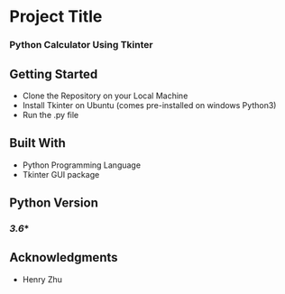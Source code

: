 # Project Title

### Python Calculator Using Tkinter


## Getting Started

* Clone the Repository on your Local Machine
* Install Tkinter on Ubuntu (comes pre-installed on windows Python3)
* Run the .py file 


## Built With

* Python Programming Language
* Tkinter GUI package


## Python Version

### *3.6**

## Acknowledgments

* Henry Zhu
